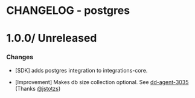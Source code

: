 # CHANGELOG - postgres

1.0.0/ Unreleased
==================

### Changes

* [SDK] adds postgres integration to integrations-core.

* [Improvement] Makes db size collection optional. See [dd-agent-3035](https://github.com/datadog/dd-agent/issues/3035) (Thanks [@jstotzs][])


[@jstotzs]: https://github.com/jstotzs